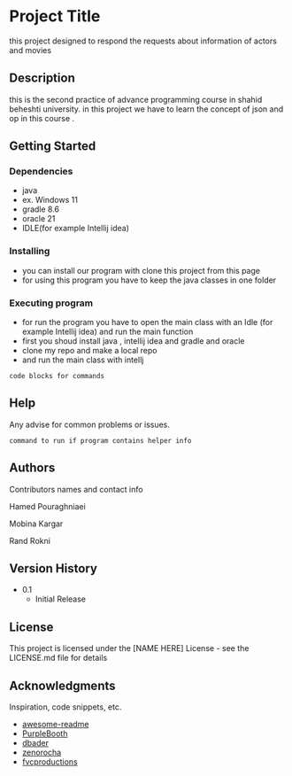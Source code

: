 # Project Title

this project designed to respond the requests about information of actors and movies 

## Description

this is the second practice of advance programming course in shahid beheshti university.
in this project we have to learn the concept of json and op in this course .

## Getting Started

### Dependencies

* java 
* ex. Windows 11
* gradle 8.6
* oracle 21
* IDLE(for example Intellij idea)

### Installing

* you can install our program with clone this project from this page  
* for using this program you have to keep the java classes in one folder

### Executing program

* for run the program you have to open the main class with an Idle (for example Intellij idea) and run
  the main function 
* first you shoud install java , intellij idea and gradle and oracle 
* clone my repo and make a local repo 
* and run the main class with intellj 
```
code blocks for commands
```

## Help

Any advise for common problems or issues.
```
command to run if program contains helper info
```

## Authors

Contributors names and contact info

Hamed Pouraghniaei

Mobina Kargar

Rand Rokni

## Version History

* 0.1
    * Initial Release

## License

This project is licensed under the [NAME HERE] License - see the LICENSE.md file for details

## Acknowledgments

Inspiration, code snippets, etc.
* [awesome-readme](https://github.com/matiassingers/awesome-readme)
* [PurpleBooth](https://gist.github.com/PurpleBooth/109311bb0361f32d87a2)
* [dbader](https://github.com/dbader/readme-template)
* [zenorocha](https://gist.github.com/zenorocha/4526327)
* [fvcproductions](https://gist.github.com/fvcproductions/1bfc2d4aecb01a834b46)